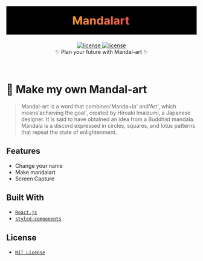 <div align='center'>

  <img src='./public/logo.png' alt='logo' />
  <br /><br />
 
 <a href=''>
  <img src='https://img.shields.io/badge/license-MIT-red' alt='license' />
  <img src='https://img.shields.io/badge/version-1.0.0-yellow' alt='license' />
  
 </a>
  <div> ✨ Plan your future with Mandal-art ✨ </div>
  <br /><br />
</div>

# 🌟 Make my own Mandal-art

> Mandal-art is a word that combines'Manda+la' and'Art', which means'achieving the goal', created by Hiroaki Imaizumi, a Japanese designer. It is said to have obtained an idea from a Buddhist mandala. Mandala is a discord expressed in circles, squares, and lotus patterns that repeat the state of enlightenment.

## Features

- Change your name
- Make mandalart
- Screen Capture

## Built With

- [`React.js`](https://reactjs.org/)
- [`styled-components`](https://styled-components.com/)

## License

- [`MIT License`]('./LICENSE')
